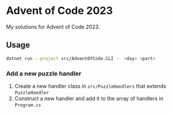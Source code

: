 # Advent of Code 2023

My solutions for Advent of Code 2023.

## Usage

```bash
dotnet run --project src/AdventOfCode.CLI -- <day> <part>
```

### Add a new puzzle handler

1. Create a new handler class in `src/PuzzleHandlers` that extends `PuzzleHandler`
2. Construct a new handler and add it to the array of handlers in `Program.cs`
